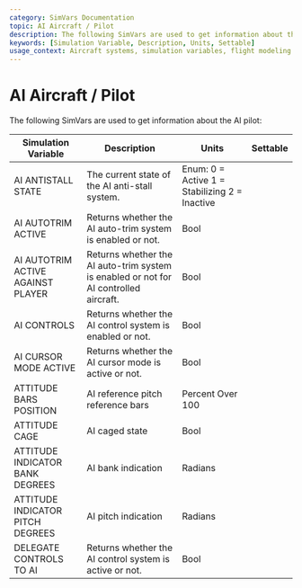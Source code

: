 ```yaml
---
category: SimVars Documentation
topic: AI Aircraft / Pilot
description: The following SimVars are used to get information about the AI pilot:
keywords: [Simulation Variable, Description, Units, Settable]
usage_context: Aircraft systems, simulation variables, flight modeling
---
```


# AI Aircraft / Pilot

The following SimVars are used to get information about the AI pilot:

| Simulation Variable | Description | Units | Settable |
| --- | --- | --- | --- |
| AI ANTISTALL STATE | The current state of the AI anti-stall system. | Enum: 0 = Active 1 = Stabilizing 2 = Inactive |  |
| AI AUTOTRIM ACTIVE | Returns whether the AI auto-trim system is enabled or not. | Bool |  |
| AI AUTOTRIM ACTIVE AGAINST PLAYER | Returns whether the AI auto-trim system is enabled or not for AI controlled aircraft. | Bool |  |
| AI CONTROLS | Returns whether the AI control system is enabled or not. | Bool |  |
| AI CURSOR MODE ACTIVE | Returns whether the AI cursor mode is active or not. | Bool |  |
| ATTITUDE BARS POSITION | AI reference pitch reference bars | Percent Over 100 |  |
| ATTITUDE CAGE | AI caged state | Bool |  |
| ATTITUDE INDICATOR BANK DEGREES | AI bank indication | Radians |  |
| ATTITUDE INDICATOR PITCH DEGREES | AI pitch indication | Radians |  |
| DELEGATE CONTROLS TO AI | Returns whether the AI control system is active or not. | Bool |  |